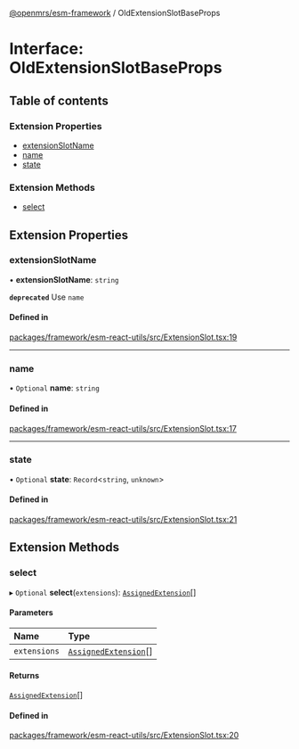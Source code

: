 [@openmrs/esm-framework](../API.md) / OldExtensionSlotBaseProps

# Interface: OldExtensionSlotBaseProps

## Table of contents

### Extension Properties

- [extensionSlotName](OldExtensionSlotBaseProps.md#extensionslotname)
- [name](OldExtensionSlotBaseProps.md#name)
- [state](OldExtensionSlotBaseProps.md#state)

### Extension Methods

- [select](OldExtensionSlotBaseProps.md#select)

## Extension Properties

### extensionSlotName

• **extensionSlotName**: `string`

**`deprecated`** Use `name`

#### Defined in

[packages/framework/esm-react-utils/src/ExtensionSlot.tsx:19](https://github.com/openmrs/openmrs-esm-core/blob/main/packages/framework/esm-react-utils/src/ExtensionSlot.tsx#L19)

___

### name

• `Optional` **name**: `string`

#### Defined in

[packages/framework/esm-react-utils/src/ExtensionSlot.tsx:17](https://github.com/openmrs/openmrs-esm-core/blob/main/packages/framework/esm-react-utils/src/ExtensionSlot.tsx#L17)

___

### state

• `Optional` **state**: `Record`<`string`, `unknown`\>

#### Defined in

[packages/framework/esm-react-utils/src/ExtensionSlot.tsx:21](https://github.com/openmrs/openmrs-esm-core/blob/main/packages/framework/esm-react-utils/src/ExtensionSlot.tsx#L21)

## Extension Methods

### select

▸ `Optional` **select**(`extensions`): [`AssignedExtension`](AssignedExtension.md)[]

#### Parameters

| Name | Type |
| :------ | :------ |
| `extensions` | [`AssignedExtension`](AssignedExtension.md)[] |

#### Returns

[`AssignedExtension`](AssignedExtension.md)[]

#### Defined in

[packages/framework/esm-react-utils/src/ExtensionSlot.tsx:20](https://github.com/openmrs/openmrs-esm-core/blob/main/packages/framework/esm-react-utils/src/ExtensionSlot.tsx#L20)
